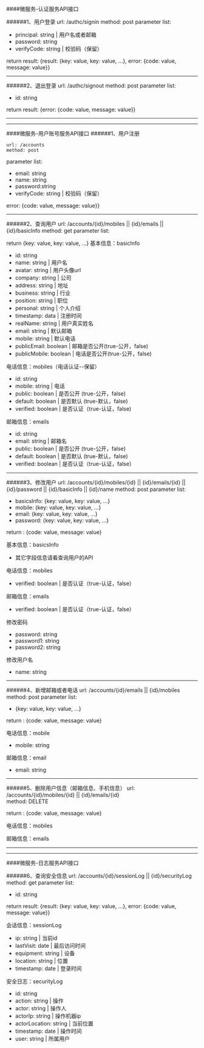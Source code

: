 ####微服务-认证服务API接口

######1、用户登录
	url: /authc/signin
	method: post
parameter list:

- principal: string		|	用户名或者邮箱
- password: string
- verifyCode: string		|	校验码（保留）

return result:	{result: {key: value, key: value, ...}, error: {code: value, message: value}}

- - - -
######2、退出登录
	url: /authc/signout	
	method: post
parameter list:

- id: string

return result:	{error: {code: value, message: value}}

- - - -
- - - -

####微服务-用户账号服务API接口
######1、用户注册

	url: /accounts	
	method: post
parameter list:

- email: string
- name: string
- password:string
- verifyCode: string		|	校验码（保留）


error: {code: value, message: value}}

- - - -

######2、查询用户
	url: /accounts/{id}/mobiles || {id}/emails || {id}/basicInfo
	method: get
parameter list:

return {key: value, key: value, ...}
基本信息：basicInfo

- id: string
- name: string	|	用户名
- avatar: string	|	用户头像url
- company: string	|	公司
- address: string	|	地址
- business: string	|	行业
- position: string	|	职位
- personal: string	|	个人介绍
- timestamp: data	|	注册时间
- realName: string	|	用户真实姓名
- email: string		|	默认邮箱
- mobile: string	   |	默认电话
- publicEmail: boolean 	|	邮箱是否公开(true-公开，false)
- publicMobile: boolean	|	电话是否公开(true-公开，false)

电话信息：mobiles（电话认证--保留）

- id: string
- mobile: string	|	电话
- public: boolean | 是否公开 (true-公开，false)
- default: boolean | 是否默认 (true-默认，false)
- verified: boolean 		|		是否认证（true-认证，false)

邮箱信息：emails

- id: string
- email: string	|	邮箱名
- public: boolean | 是否公开 (true-公开，false)
- default: boolean | 是否默认 (true-默认，false)
- verified: boolean	|	是否认证（true-认证，false）

- - - -

######3、修改用户
	url: /accounts/{id}/mobiles/{id} || {id}/emails/{id} || {id}/password || {id}/basicInfo	|| {id}/name method: post
parameter list:

- basicsInfo: {key: value, key: value, ...}
- mobile: {key: value, key: value, ...}
- email: {key: value, key: value, ...}
- password: {key: value, key: value, ...}

return : {code: value, message: value}

基本信息：basicsInfo

- 其它字段信息请看查询用户的API

电话信息：mobiles

- verified: boolean	|	是否认证（true-认证，false）

邮箱信息：emails

- verified: boolean	|	是否认证（true-认证，false）

修改密码

- password: string
- password1: string
- password2: string

修改用户名

- name: string

- - - -

######4、新增邮箱或者电话
	url: /accounts/{id}/emails || {id}/mobiles
	method: post
parameter list:

- {key: value, key: value, ...}

return : {code: value, message: value}

电话信息：mobile

- mobile: string

邮箱信息：email

- email: string

- - - -

######5、删除用户信息（邮箱信息、手机信息）
	url: /accounts/{id}/mobiles/{id} || {id}/emails/{id}  
	method: DELETE

return : {code: value, message: value}

电话信息：mobiles

邮箱信息：emails

- - - -
- - - -

####微服务-日志服务API接口

######6、查询安全信息
	url: /accounts/{id}/sessionLog	|| {id}/securityLog
	method: get
parameter list:

- id: string

return result:	{result: {key: value, key: value, ...}, error: {code: value, message: value}}

会话信息：sessionLog

- ip: string	|	当前id
- lastVisit: date	|	最后访问时间
- equipment: string		|	设备
- location: string		|	位置
- timestamp: date		|	登录时间

安全日志：securityLog

- id: string
- action: string	|	操作
- actor: string		|	操作人
- actorIp: string		|	操作机器ip
- actorLocation: string		|	当前位置
- timestamp: date		|	操作时间
- user: string		|	所属用户
